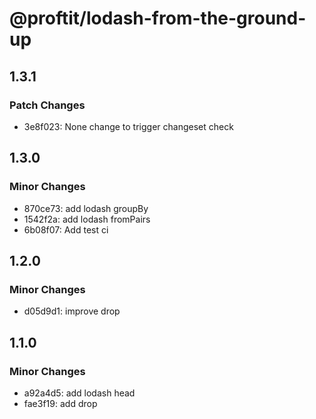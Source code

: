 # @proftit/lodash-from-the-ground-up

## 1.3.1

### Patch Changes

- 3e8f023: None change to trigger changeset check

## 1.3.0

### Minor Changes

- 870ce73: add lodash groupBy
- 1542f2a: add lodash fromPairs
- 6b08f07: Add test ci

## 1.2.0

### Minor Changes

- d05d9d1: improve drop

## 1.1.0

### Minor Changes

- a92a4d5: add lodash head
- fae3f19: add drop
